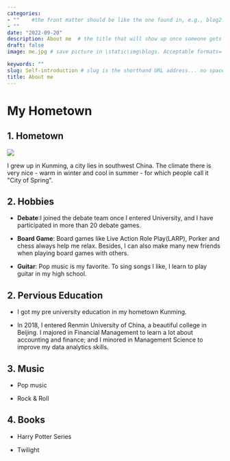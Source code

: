 ```yaml
---
categories:  
- ""    #the front matter should be like the one found in, e.g., blog2.md. It cannot be like the normal Rmd we used
- ""
date: "2022-09-20"
description: About me  # the title that will show up once someone gets to this page
draft: false
image: me.jpg # save picture in \static\img\blogs. Acceptable formats= jpg, jpeg, or png . Your iPhone pics wont work

keywords: ""
slug: Self-introduction # slug is the shorthand URL address... no spaces plz
title: About me 
---
```


# **My Hometown**

## 1. Hometown

![](https://zh.wikipedia.org/wiki/%E6%98%86%E6%98%8E%E5%B8%82#/media/File:Location_of_Kunming_Prefecture_within_Yunnan_(China).png)

I grew up in Kunming, a city lies in southwest China. The climate there is very nice - warm in winter and cool in summer - for which people call it "City of Spring".

## 2. Hobbies

-   **Debate**:I joined the debate team once I entered University, and I have participated in more than 20 debate games.

-   **Board Game**: Board games like Live Action Role Play(LARP), Porker and chess always help me relax. Besides, I can also make many new friends when playing board games with others.

-   **Guitar**: Pop music is my favorite. To sing songs I like, I learn to play guitar in my high school.

## 2. Pervious Education

-   I got my pre university education in my hometown Kunming.

-   In 2018, I entered Renmin University of China, a beautiful college in Beijing. I majored in Financial Management to learn a lot about accounting and finance; and I minored in Management Science to improve my data analytics skills.

## 3. Music

-   Pop music

-   Rock & Roll

## 4. Books

-   Harry Potter Series

-   Twilight
